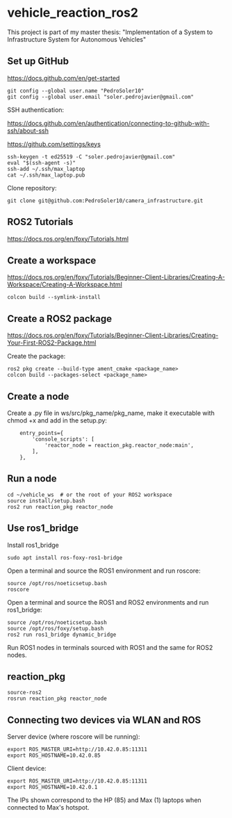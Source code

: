 vehicle_reaction_ros2
====
This project is part of my master thesis: "Implementation of a System to Infrastructure System for Autonomous Vehicles"

Set up GitHub
------
https://docs.github.com/en/get-started
```
git config --global user.name "PedroSoler10"
git config --global user.email "soler.pedrojavier@gmail.com"
```
SSH authentication:

https://docs.github.com/en/authentication/connecting-to-github-with-ssh/about-ssh

https://github.com/settings/keys

```
ssh-keygen -t ed25519 -C "soler.pedrojavier@gmail.com"
eval "$(ssh-agent -s)"
ssh-add ~/.ssh/max_laptop
cat ~/.ssh/max_laptop.pub
```

Clone repository:
```
git clone git@github.com:PedroSoler10/camera_infrastructure.git
```

ROS2 Tutorials
----
https://docs.ros.org/en/foxy/Tutorials.html

Create a workspace
----
https://docs.ros.org/en/foxy/Tutorials/Beginner-Client-Libraries/Creating-A-Workspace/Creating-A-Workspace.html
```
colcon build --symlink-install 
```

Create a ROS2 package
----
https://docs.ros.org/en/foxy/Tutorials/Beginner-Client-Libraries/Creating-Your-First-ROS2-Package.html

Create the package:
```
ros2 pkg create --build-type ament_cmake <package_name>
colcon build --packages-select <package_name>
```

Create a node
----
Create a .py file in ws/src/pkg_name/pkg_name, make it executable with chmod +x and add in the setup.py:
```
    entry_points={
        'console_scripts': [
            'reactor_node = reaction_pkg.reactor_node:main',
        ],
    },
```
Run a node
----
```
cd ~/vehicle_ws  # or the root of your ROS2 workspace
source install/setup.bash
ros2 run reaction_pkg reactor_node
```

Use ros1_bridge
----
Install ros1_bridge
```
sudo apt install ros-foxy-ros1-bridge
```
Open a terminal and source the ROS1 environment and run roscore:
```
source /opt/ros/noeticsetup.bash
roscore
```
Open a terminal and source the ROS1 and ROS2 environments and run ros1_bridge:
```
source /opt/ros/noeticsetup.bash
source /opt/ros/foxy/setup.bash
ros2 run ros1_bridge dynamic_bridge
```
Run ROS1 nodes in terminals sourced with ROS1 and the same for ROS2 nodes.

reaction_pkg
----
```
source-ros2
rosrun reaction_pkg reactor_node
```

Connecting two devices via WLAN and ROS
----
Server device (where roscore will be running):
```
export ROS_MASTER_URI=http://10.42.0.85:11311
export ROS_HOSTNAME=10.42.0.85
```
Client device:
```
export ROS_MASTER_URI=http://10.42.0.85:11311
export ROS_HOSTNAME=10.42.0.1
```
The IPs shown correspond to the HP (85) and Max (1) laptops when connected to Max's hotspot.


